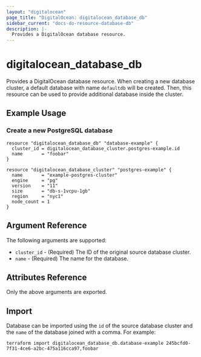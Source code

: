 ```yaml
---
layout: "digitalocean"
page_title: "DigitalOcean: digitalocean_database_db"
sidebar_current: "docs-do-resource-database-db"
description: |-
  Provides a DigitalOcean database resource.
---
```


# digitalocean\_database\_db

Provides a DigitalOcean database resource. When creating a new database cluster, a default database with name `defaultdb` will be created. Then, this resource can be used to provide additional database inside the cluster.

## Example Usage

### Create a new PostgreSQL database
```hcl
resource "digitalocean_database_db" "database-example" {
  cluster_id = digitalocean_database_cluster.postgres-example.id
  name       = "foobar"
}

resource "digitalocean_database_cluster" "postgres-example" {
  name       = "example-postgres-cluster"
  engine     = "pg"
  version    = "11"
  size       = "db-s-1vcpu-1gb"
  region     = "nyc1"
  node_count = 1
}
```

## Argument Reference

The following arguments are supported:

* `cluster_id` - (Required) The ID of the original source database cluster.
* `name` - (Required) The name for the database.

## Attributes Reference

Only the above arguments are exported.

## Import

Database can be imported using the `id` of the source database cluster
and the `name` of the database joined with a comma. For example:

```
terraform import digitalocean_database_db.database-example 245bcfd0-7f31-4ce6-a2bc-475a116cca97,foobar
```
